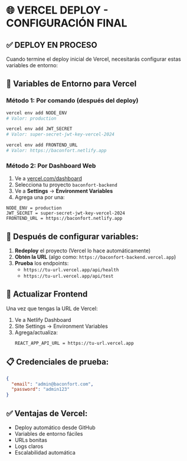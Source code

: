 # 🌐 VERCEL DEPLOY - CONFIGURACIÓN FINAL

## ✅ DEPLOY EN PROCESO

Cuando termine el deploy inicial de Vercel, necesitarás configurar estas variables de entorno:

## 🔧 Variables de Entorno para Vercel

### Método 1: Por comando (después del deploy)
```bash
vercel env add NODE_ENV
# Valor: production

vercel env add JWT_SECRET  
# Valor: super-secret-jwt-key-vercel-2024

vercel env add FRONTEND_URL
# Valor: https://baconfort.netlify.app
```

### Método 2: Por Dashboard Web
1. Ve a [vercel.com/dashboard](https://vercel.com/dashboard)
2. Selecciona tu proyecto `baconfort-backend`
3. Ve a **Settings** → **Environment Variables**
4. Agrega una por una:

```
NODE_ENV = production
JWT_SECRET = super-secret-jwt-key-vercel-2024  
FRONTEND_URL = https://baconfort.netlify.app
```

## 🚀 Después de configurar variables:

1. **Redeploy** el proyecto (Vercel lo hace automáticamente)
2. **Obtén la URL** (algo como: `https://baconfort-backend.vercel.app`)
3. **Prueba** los endpoints:
   - `https://tu-url.vercel.app/api/health`
   - `https://tu-url.vercel.app/api/test`

## 🔄 Actualizar Frontend

Una vez que tengas la URL de Vercel:
1. Ve a Netlify Dashboard
2. Site Settings → Environment Variables  
3. Agrega/actualiza:
   ```
   REACT_APP_API_URL = https://tu-url.vercel.app
   ```

## 📋 Credenciales de prueba:
```json
{
  "email": "admin@baconfort.com", 
  "password": "admin123"
}
```

## ✅ Ventajas de Vercel:
- Deploy automático desde GitHub
- Variables de entorno fáciles
- URLs bonitas
- Logs claros
- Escalabilidad automática
